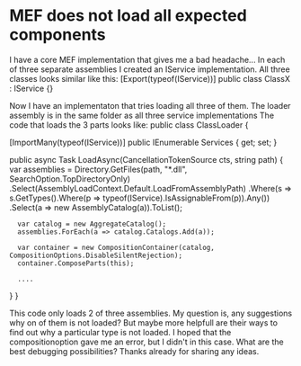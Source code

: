 
# MEF does not load all expected components

I have a core MEF implementation that gives me a bad headache...
In each of three separate assemblies I created an IService implementation.
All three classes looks similar like this:
[Export(typeof(IService))]
public class ClassX : IService {}


Now I have an implementaton that tries loading all three of them.
The loader assembly is in the same folder as all three service implementations
The code that loads the 3 parts looks like:
public class ClassLoader
{

   [ImportMany(typeof(IService))]
   public IEnumerable<IService> Services { get; set; }

   public async Task<bool> LoadAsync(CancellationTokenSource cts, string path)
   {
      var assemblies = Directory.GetFiles(path, "*.dll", SearchOption.TopDirectoryOnly)
                                .Select(AssemblyLoadContext.Default.LoadFromAssemblyPath)
                                .Where(s => s.GetTypes().Where(p => typeof(IService).IsAssignableFrom(p)).Any())
                                .Select(a => new AssemblyCatalog(a)).ToList();
            
      var catalog = new AggregateCatalog();
      assemblies.ForEach(a => catalog.Catalogs.Add(a));

      var container = new CompositionContainer(catalog, CompositionOptions.DisableSilentRejection);
      container.ComposeParts(this);

      ....
   }
}

This code only loads 2 of three assemblies.
My question is, any suggestions why on of them is not loaded?
But maybe more helpfull are their ways to find out why a particular type is not loaded. I hoped that the compositionoption gave me an error, but I didn't in this case.
What are the best debugging possibilities?
Thanks already for sharing any ideas.

        